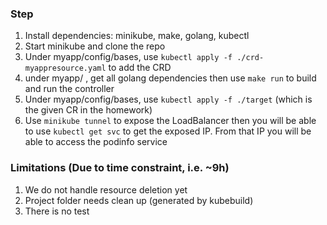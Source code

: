### Step
1. Install dependencies: minikube, make, golang, kubectl
1. Start minikube and clone the repo
1. Under myapp/config/bases, use `kubectl apply -f ./crd-myappresource.yaml` to add the CRD
1. under myapp/ , get all golang dependencies then use `make run` to build and run the controller
1. Under myapp/config/bases, use `kubectl apply -f ./target` (which is the given CR in the homework)
1. Use `minikube tunnel` to expose the LoadBalancer then you will be able to use `kubectl get svc` to get the exposed IP. From that IP you will be able to access the podinfo service

### Limitations (Due to time constraint, i.e. ~9h)
1. We do not handle resource deletion yet
1. Project folder needs clean up (generated by kubebuild)
1. There is no test